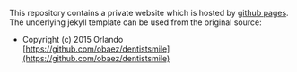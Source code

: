 This repository contains a private website which is hosted by [github pages](https://pages.github.com/). The underlying jekyll template can be used from the original source:   
* Copyright (c) 2015 Orlando  
[https://github.com/obaez/dentistsmile](https://github.com/obaez/dentistsmile)
